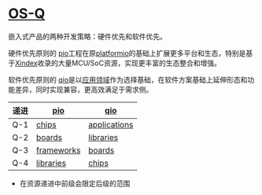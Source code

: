# [OS-Q](https://github.com/OS-Q)

嵌入式产品的两种开发策略：硬件优先和软件优先。

硬件优先原则的 [pio](https://github.com/OS-Q/pio)工程在原[platformio](https://github.com/platformio/platformio-core)的基础上扩展更多平台和生态，特别是基于[Xindex](https://github.com/SoCXin)收录的大量MCU/SoC资源，实现更丰富的生态整合和增强。

软件优先原则的 [qio](https://github.com/OS-Q/qio)是以[应用领域](https://github.com/OS-Q/applications)作为选择基础，在软件方案基础上延伸形态和功能差异，同时实现兼容，更高效满足于需求侧。


| 递进 | [pio](https://github.com/OS-Q/pio) | [qio](https://github.com/OS-Q/qio) |
| ----- | ---------- | ---------- |
| Q-1 | [chips](https://github.com/OS-Q/chips) | [applications](https://github.com/OS-Q/applications) |
| Q-2 | [boards](https://github.com/OS-Q/boards) | [libraries](https://github.com/OS-Q/libraries)  |
| Q-3 | [frameworks](https://github.com/OS-Q/frameworks) | [boards](https://github.com/OS-Q/boards) |
| Q-4 | [libraries](https://github.com/OS-Q/libraries) | [chips](https://github.com/OS-Q/chips) |

* 在资源递进中前级会限定后级的范围
